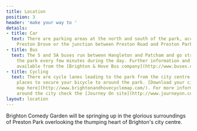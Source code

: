 ```yaml
---
title: Location
position: 3
header: 'make your way to '
details:
- title: Car
  text: There are parking areas at the north and south of the park, accessible from
    Preston Drove or the junction between Preston Road and Preston Park Avenue.
- title: Bus
  text: The 5 and 5A buses run between Hangleton and Patcham and go straight past
    the park every few minutes during the day. Further information and timetables
    available from the [Brighton & Hove Bus company](http://www.buses.co.uk/).
- title: Cycling
  text: There are cycle lanes leading to the park from the city centre and various
    places to secure your bicycle to around the park. [Download your city cycling
    map here](http://www.brightonandhovecyclemap.com/). For more information on cycling
    around the city check the [Journey On site](http://www.journeyon.co.uk/cycling.asp).
layout: location
---
```


Brighton Comedy Garden will be springing up in the glorious surroundings of Preston Park overlooking the thumping heart of Brighton's city centre.